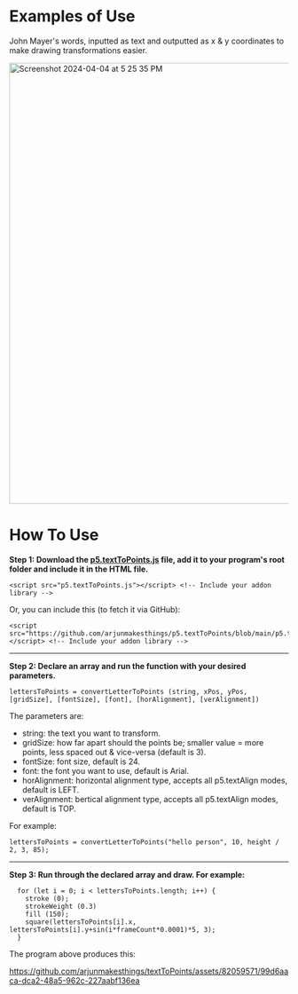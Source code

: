 # Examples of Use
John Mayer's words, inputted as text and outputted as x & y coordinates to make drawing transformations easier.

<img width="795" alt="Screenshot 2024-04-04 at 5 25 35 PM" src="https://github.com/arjunmakesthings/textToPoints/assets/82059571/78abb7ed-0d07-4132-8528-2784ef7455ad">


# How To Use
**Step 1: Download the [p5.textToPoints.js](https://github.com/arjunmakesthings/p5.textToPoints/blob/main/p5.textToPoints.js) file, add it to your program's root folder and include it in the HTML file.**

```
<script src="p5.textToPoints.js"></script> <!-- Include your addon library -->
```
Or, you can include this (to fetch it via GitHub):

```
<script src="https://github.com/arjunmakesthings/p5.textToPoints/blob/main/p5.textToPoints.js"></script> <!-- Include your addon library -->
```
---

**Step 2: Declare an array and run the function with your desired parameters.**

```
lettersToPoints = convertLetterToPoints (string, xPos, yPos, [gridSize], [fontSize], [font], [horAlignment], [verAlignment])
```

The parameters are: 

- string: the text you want to transform.
- gridSize: how far apart should the points be; smaller value = more points, less spaced out & vice-versa (default is 3).
- fontSize: font size, default is 24.
- font: the font you want to use, default is Arial.
- horAlignment: horizontal alignment type, accepts all p5.textAlign modes, default is LEFT.
- verAlignment: bertical alignment type, accepts all p5.textAlign modes, default is TOP.


For example: 

`lettersToPoints = convertLetterToPoints("hello person", 10, height / 2, 3, 85);`

---

**Step 3: Run through the declared array and draw. For example:** 

```
  for (let i = 0; i < lettersToPoints.length; i++) {
    stroke (0);  
    strokeWeight (0.3) 
    fill (150); 
    square(lettersToPoints[i].x, lettersToPoints[i].y+sin(i*frameCount*0.0001)*5, 3);
  }
  ```

The program above produces this: 

https://github.com/arjunmakesthings/textToPoints/assets/82059571/99d6aaca-dca2-48a5-962c-227aabf136ea



  

